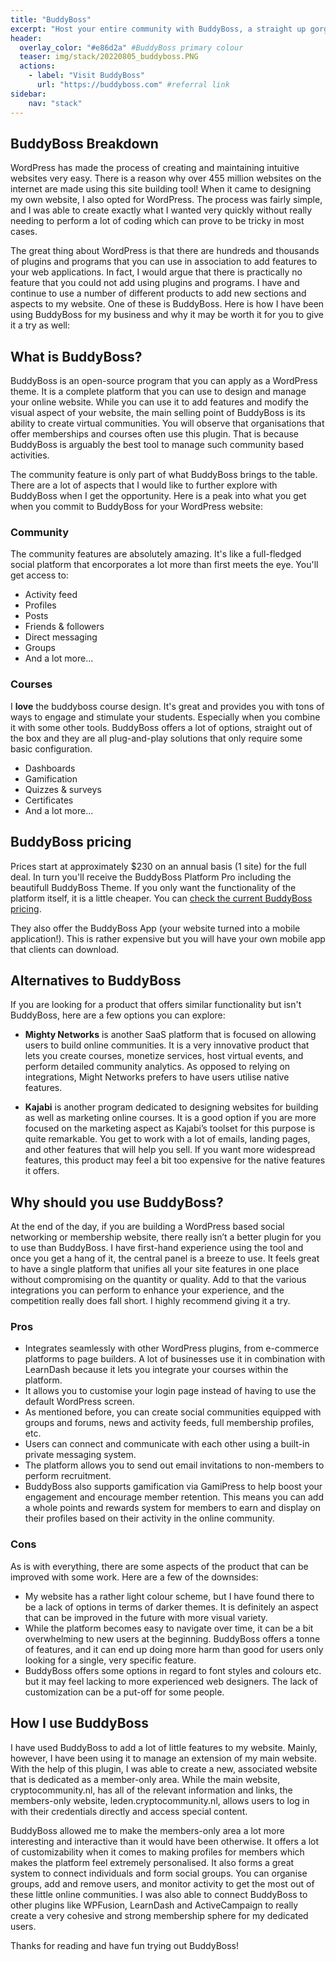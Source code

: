 ```yaml
---
title: "BuddyBoss"
excerpt: "Host your entire community with BuddyBoss, a straight up gorgeous community and e-learning platform."
header:
  overlay_color: "#e86d2a" #BuddyBoss primary colour
  teaser: img/stack/20220805_buddyboss.PNG
  actions:
    - label: "Visit BuddyBoss"
      url: "https://buddyboss.com" #referral link
sidebar:
    nav: "stack"
---
```


## BuddyBoss Breakdown

WordPress has made the process of creating and maintaining intuitive websites very easy. There is a reason why over 455 million websites on the internet are made using this site building tool! When it came to designing my own website, I also opted for WordPress. The process was fairly simple, and I was able to create exactly what I wanted very quickly without really needing to perform a lot of coding which can prove to be tricky in most cases. 

The great thing about WordPress is that there are hundreds and thousands of plugins and programs that you can use in association to add features to your web applications. In fact, I would argue that there is practically no feature that you could not add using plugins and programs. I have and continue to use a number of different products to add new sections and aspects to my website. One of these is BuddyBoss. Here is how I have been using BuddyBoss for my business and why it may be worth it for you to give it a try as well:

## What is BuddyBoss?
BuddyBoss is an open-source program that you can apply as a WordPress theme. It is a complete platform that you can use to design and manage your online website. While you can use it to add features and modify the visual aspect of your website, the main selling point of BuddyBoss is its ability to create virtual communities. You will observe that organisations that offer memberships and courses often use this plugin. That is because BuddyBoss is arguably the best tool to manage such community based activities. 

The community feature is only part of what BuddyBoss brings to the table. There are a lot of aspects that I would like to further explore with BuddyBoss when I get the opportunity. Here is a peak into what you get when you commit to BuddyBoss for your WordPress website:

### Community
The community features are absolutely amazing. It's like a full-fledged social platform that encorporates a lot more than first meets the eye. You'll get access to:

* Activity feed
* Profiles
* Posts
* Friends & followers
* Direct messaging
* Groups 
* And a lot more...

### Courses 
I __love__ the buddyboss course design. It's great and provides you with tons of ways to engage and stimulate your students. Especially when you combine it with some other tools. BuddyBoss offers a lot of options, straight out of the box and they are all plug-and-play solutions that only require some basic configuration.

* Dashboards
* Gamification
* Quizzes & surveys
* Certificates
* And a lot more...

## BuddyBoss pricing
Prices start at approximately $230 on an annual basis (1 site) for the full deal. In turn you'll receive the BuddyBoss Platform Pro including the beautifull BuddyBoss Theme. If you only want the functionality of the platform itself, it is a little cheaper. You can [check the current BuddyBoss pricing](https://www.buddyboss.com/pricing/).

>
They also offer the BuddyBoss App (your website turned into a mobile application!). This is rather expensive but you will have your own mobile app that clients can download.

## Alternatives to BuddyBoss
If you are looking for a product that offers similar functionality but isn't BuddyBoss, here are a few options you can explore:

  * **Mighty Networks** is another SaaS platform that is focused on allowing users to build online communities. It is a very innovative product that lets you create courses, monetize services, host virtual events, and perform detailed community analytics. As opposed to relying on integrations, Might Networks prefers to have users utilise native features.

  * **Kajabi** is another program dedicated to designing websites for building as well as marketing online courses. It is a good option if you are more focused on the marketing aspect as Kajabi’s toolset for this purpose is quite remarkable. You get to work with a lot of emails, landing pages, and other features that will help you sell. If you want more widespread features, this product may feel a bit too expensive for the native features it offers. 

## Why should you use BuddyBoss?

At the end of the day, if you are building a WordPress based social networking or membership website, there really isn’t a better plugin for you to use than BuddyBoss. I have first-hand experience using the tool and once you get a hang of it, the central panel is a breeze to use. It feels great to have a single platform that unifies all your site features in one place without compromising on the quantity or quality. Add to that the various integrations you can perform to enhance your experience, and the competition really does fall short. I highly recommend giving it a try.

### Pros

*	Integrates seamlessly with other WordPress plugins, from e-commerce platforms to page builders. A lot of businesses use it in combination with LearnDash because it lets you integrate your courses within the platform.
*	It allows you to customise your login page instead of having to use the default WordPress screen. 
*	As mentioned before, you can create social communities equipped with groups and forums, news and activity feeds, full membership profiles, etc.
*	Users can connect and communicate with each other using a built-in private messaging system.
*	The platform allows you to send out email invitations to non-members to perform recruitment.
*	BuddyBoss also supports gamification via GamiPress to help boost your engagement and encourage member retention. This means you can add a whole points and rewards system for members to earn and display on their profiles based on their activity in the online community.

### Cons

As is with everything, there are some aspects of the product that can be improved with some work. Here are a few of the downsides:

*	My website has a rather light colour scheme, but I have found there to be a lack of options in terms of darker themes. It is definitely an aspect that can be improved in the future with more visual variety. 
*	While the platform becomes easy to navigate over time, it can be a bit overwhelming to new users at the beginning. BuddyBoss offers a tonne of features, and it can end up doing more harm than good for users only looking for a single, very specific feature. 
*	BuddyBoss offers some options in regard to font styles and colours etc. but it may feel lacking to more experienced web designers. The lack of customization can be a put-off for some people.

## How I use BuddyBoss
I have used BuddyBoss to add a lot of little features to my website. Mainly, however, I have been using it to manage an extension of my main website. With the help of this plugin, I was able to create a new, associated website that is dedicated as a member-only area. While the main website, cryptocommunity.nl, has all of the relevant information and links, the members-only website, leden.cryptocommunity.nl, allows users to log in with their credentials directly and access special content. 

BuddyBoss allowed me to make the members-only area a lot more interesting and interactive than it would have been otherwise. It offers a lot of customizability when it comes to making profiles for members which makes the platform feel extremely personalised. It also forms a great system to connect individuals and form social groups. You can organise groups, add and remove users, and monitor activity to get the most out of these little online communities. I was also able to connect BuddyBoss to other plugins like WPFusion, LearnDash and ActiveCampaign to really create a very cohesive and strong membership sphere for my dedicated users.

Thanks for reading and have fun trying out BuddyBoss!

